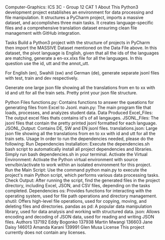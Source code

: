 Computer-Graphics: ICS 3C - Group 12 CAT 1
About
This Python3 development project establishes an environment for data processing and file manipulation. It structures a PyCharm project, imports a massive dataset, and accomplishes three main tasks. It creates language-specific files and a comprehensive translation dataset ensurimg clean file management with GitHub integration.

Tasks
Build a Python3 project with the structure of projects in PyCharm then import the MASSIVE Dataset mentioned on the Data File above. In this dataset, the pivot language is English, given that all the ids of the languages are matching, generate a en-xx.xlxs file for all the languages. In this question use the id, utt and the annot_utt.

For English (en), Swahili (sw) and German (de), generate separate jsonl files with test, train and dev respectively.

Generate one large json file showing all the translations from en to xx with id and utt for all the train sets. Pretty print your json file structure.

Python Files
functions.py: Contains functions to answer the queations for generating files from Excel to Jsonl.
main.py: The main program file that loads, processes, and analyzes student data.
Data Produced
Excel_Files: The output excel files thats contains id's of all langauges.
JSONL_Files: The jsonl files that contain the pretty printed jsonl formatted for each language.
JSONL_Output: Contains DE, SW and EN jsonl files.
translations.json: Large json file showing all the translations from en to xx with id and utt for all the train sets.
Usage
In order to run the dependencies needed, please do the following:
Run Dependencies Installation: Execute the dependencies.sh bash script to automatically install all project dependencies and libraries. Simply run bash dependencies.sh in your terminal.
Activate the Virtual Environment: Activate the Python virtual environment with source venv/bin/activate to work within an isolated environment for this project.
Run the Main Script: Use the command python main.py to execute the project's main Python script, which performs various data processing tasks.
Check Output: After running the script, find the generated files in the project directory, including Excel, JSON, and CSV files, depending on the tasks completed.
Dependencies
os: Provides functions for interacting with the operating system, used for file path operations and directory management.
shutil: Offers high-level file operations, used for copying, moving, and deleting files and directories.
pandas as pd: A popular data manipulation library, used for data analysis and working with structured data.
json: Allows encoding and decoding of JSON data, used for reading and writing JSON files.
Authors
137192 Eddy Bogonko
137938 Martin Mwangi
136603 Jane Daisy
146013 Amanda Karani
139991 Glen Musa
License
This project currently does not contain any licenses.